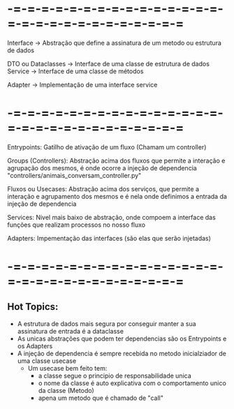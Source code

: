 # -=-=-=-=-=-=-=-=-=-=-=-=-=-=-=-=-=-=-=-=-=-=-=-=-=-=-=-=

Interface -> Abstração que define a assinatura de um metodo ou estrutura de dados

DTO ou Dataclasses -> Interface de uma classe de estrutura de dados
Service -> Interface de uma classe de métodos

Adapter -> Implementação de uma interface service

# -=-=-=-=-=-=-=-=-=-=-=-=-=-=-=-=-=-=-=-=-=-=-=-=-=-=-=-=

Entrypoints: Gatilho de ativação de um fluxo (Chamam um controller) 

Groups (Controllers): Abstração acima dos fluxos que permite a interação e agrupação dos mesmos, é onde ocorre a injeção de dependencia "controllers/animais_conversam_controller.py" 
 
Fluxos ou Usecases: Abstração acima dos serviços, que permite a interação e agrupamento dos mesmos e é nela onde definimos a entrada da injeção de dependencia
  
Services: Nivel mais baixo de abstração, onde compoem a interface das funções que realizam processos no nosso fluxo
  
Adapters: Impementação das interfaces (são elas que serão injetadas)

# -=-=-=-=-=-=-=-=-=-=-=-=-=-=-=-=-=-=-=-=-=-=-=-=-=-=-=-=

## Hot Topics:
- A estrutura de dados mais segura por conseguir manter a sua assinatura de entrada é a dataclasse
- As unicas abstrações que podem ter dependencias são os Entrypoints e os Adapters
- A injeção de dependencia é sempre recebida no metodo inicialziador de uma classe usecase
    -  Um usecase bem feito tem:
        - a classe segue o principio de responsabilidade unica
        - o nome da classe é auto explicativa com o comportamento unico da classe (Metodo) 
        - apena um metodo que é chamado de "call"

